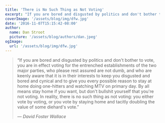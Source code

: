 ```yaml
---
title: 'There is No Such Thing as Not Voting'
excerpt: "If you are bored and disgusted by politics and don't bother to vote, you are in effect voting for the entrenched establishments of the two major parties."
coverImage: '/assets/blog/img/dfw.jpg'
date: '2016-11-07T15:15:42-08:00'
author:
  name: Dan Stroot
  picture: '/assets/blog/authors/dan.jpeg'
ogImage:
  url: '/assets/blog/img/dfw.jpg'
---
```


>“If you are bored and disgusted by politics and don't bother to vote, you are in effect voting for the entrenched establishments of the two major parties, who please rest assured are not dumb, and who are keenly aware that it is in their interests to keep you disgusted and bored and cynical and to give you every possible reason to stay at home doing one-hitters and watching MTV on primary day. By all means stay home if you want, but don't bullshit yourself that you're not voting. In reality, there is no such thing as not voting: you either vote by voting, or you vote by staying home and tacitly doubling the value of some diehard's vote.”
>
>  <cite>&mdash; David Foster Wallace</cite>